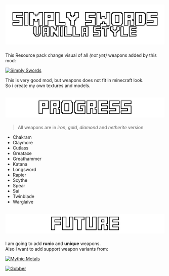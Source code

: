 # ![Simply Swords Vanilla Style](./title.png)

This Resource pack change visual of all *(not yet)* weapons added by this mod:

[![Simply Swords](https://media.forgecdn.net/attachments/486/282/better_modtitle.png)](https://www.curseforge.com/minecraft/mc-mods/simply-swords)

This is very good mod, but weapons does not fit in minecraft look.  
So i create my own textures and models.

## ![Progess](./progress.png)

> All weapons are in *iron*, *gold*, *diamond* and *netherite* version

- Chakram
- Claymore
- Cutlass
- Greataxe
- Greathammer
- Katana
- Longsword
- Rapier
- Scythe
- Spear
- Sai
- Twinblade
- Warglaive

## ![Future](./future.png)

I am going to add **runic** and **unique** weapons.  
Also i want to add support weapon variants from:

[![Mythic Metals](https://i.imgur.com/O83bZkx.png)](https://www.curseforge.com/minecraft/mc-mods/mythicmetals)

[![Gobber](https://www.bisecthosting.com/images/CF/Gobber/BH_NU_HEADER.png)](https://www.curseforge.com/minecraft/mc-mods/gobber-fabric)
